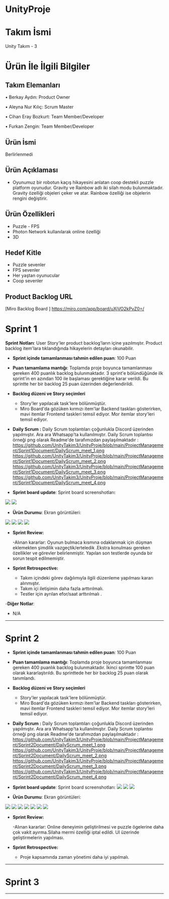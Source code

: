 # UnityProje
# **Takım İsmi**

Unity Takım - 3

# Ürün İle İlgili Bilgiler

## Takım Elemanları

•    Berkay Aydın: Product Owner

•    Aleyna Nur Kılıç: Scrum Master

•    Cihan Eray Bozkurt: Team Member/Developer

•    Furkan Zengin: Team Member/Developer

## Ürün İsmi

Berlirlenmedi

## Ürün Açıklaması

- Oyunumuz bir robotun kaçış hikayesini anlatan  coop destekli puzzle platform oyunudur. Gravity ve Rainbow  adlı iki silah modu bulunmaktadır. Gravity özelliği objeleri çeker ve atar. Rainbow özelliği ise  objelerin rengini değiştirir.

## Ürün Özellikleri

- Puzzle - FPS
- Photon Network  kullanılarak  online özelliği
- 3D 



## Hedef Kitle

- Puzzle sevenler
- FPS sevenler
- Her yaştan oyunucular
- Coop sevenler

## Product Backlog URL
 [Miro Backlog Board ] https://miro.com/app/board/uXjVO2kPvZ0=/


# Sprint 1

**Sprint Notları**: User Story'ler product backlog'ların içine yazılmıştır. Product backlog item'lara tıklandığında hikayelerin detayları okunabilir.

- **Sprint içinde tamamlanması tahmin edilen puan**: 100 Puan

- **Puan tamamlama mantığı**: Toplamda proje boyunca tamamlanması gereken 400 puanlık backlog bulunmaktadır. 3 sprint'e bölündüğünde ilk sprint'in en azından 100 ile başlaması gerektiğine karar verildi. Bu sprintte her bir backlog 25  puan üzerinden değerlendirildi.

- **Backlog düzeni ve Story seçimleri**
    - Story'ler yapılacak  task'lere bölünmüştür. 
    - Miro Board'da gözüken kırmızı item'lar  Backend taskları gösterirken, mavi itemlar  Frontend taskleri temsil ediyor. Mor  itemlar story'leri temsil ediyor.
    
- **Daily Scrum :** Daily Scrum toplantıları çoğunlukla Discord  üzerinden yapılmıştır. Ara ara Whatsapp'ta kullanılmıştır. Daily Scrum toplantısı örneği png olarak Readme'de tarafımızdan paylaşılmaktadır : https://github.com/UnityTakim3/UnityProje/blob/main/ProjectManagement/Sprint1Document/DailyScrum_meet_1.png
https://github.com/UnityTakim3/UnityProje/blob/main/ProjectManagement/Sprint1Document/DailyScrum_meet_2.png
https://github.com/UnityTakim3/UnityProje/blob/main/ProjectManagement/Sprint1Document/DailyScrum_meet_3.png
https://github.com/UnityTakim3/UnityProje/blob/main/ProjectManagement/Sprint1Document/DailyScrum_meet_4.png

- **Sprint board update**: Sprint board screenshotları: 

 <img src="ProjectManagement/Sprint1Document/Backlog2.png" >
  
 <img src="ProjectManagement/Sprint1Document/Backlog3.png" >
 



- **Ürün Durumu**: Ekran görüntüleri:
 <img src="ProjectManagement/Sprint1Document/Product_Sample_1.png" >
 <img src="ProjectManagement/Sprint1Document/Product_Sample_2.png" >
 <img src="ProjectManagement/Sprint1Document/Product_Sample_3.png" >
 <img src="ProjectManagement/Sprint1Document/Product_Sample_4.png" >


- **Sprint Review:**

  -Alınan kararlar:  Oyunun bulmaca kısmına odaklanmak için düşman eklemekten şimdilik vazgeçtik/erteledik .Ekstra konulması gereken özellikler ve görevler belirlenmiştir. Yapılan son testlerde  oyunda  bir sorun tespit edilmemiştir.
                     
  

- **Sprint Retrospective:**
  - Takım içindeki görev dağılımıyla ilgili düzenleme yapılması kararı alınmıştır.
  - Takım içi  iletişimin daha fazla arttırılmalı.
  - Testler için ayrılan efor/saat arttırılmalı .


-**Diğer Notlar**:
- N/A

---

# Sprint 2

- **Sprint içinde tamamlanması tahmin edilen puan**: 100 Puan

- **Puan tamamlama mantığı**: Toplamda proje boyunca tamamlanması gereken 400 puanlık backlog bulunmaktadır. İkinci sprintte  100 puan olarak  kararlaştırıldı. Bu sprinttede  her bir backlog 25 puan olarak tanımlandı.

- **Backlog düzeni ve Story seçimleri**
    - Story'ler yapılacak  task'lere bölünmüştür. 
    - Miro Board'da gözüken kırmızı item'lar  Backend taskları gösterirken, mavi itemlar  Frontend taskleri temsil ediyor. Mor  itemlar story'leri temsil ediyor.

- **Daily Scrum :** Daily Scrum toplantıları çoğunlukla Discord  üzerinden yapılmıştır. Ara ara Whatsapp'ta kullanılmıştır. Daily Scrum toplantısı örneği png olarak Readme'de tarafımızdan paylaşılmaktadır :
  https://github.com/UnityTakim3/UnityProje/blob/main/ProjectManagement/Sprint2Document/DailyScrum_meet_1.png
  https://github.com/UnityTakim3/UnityProje/blob/main/ProjectManagement/Sprint2Document/DailyScrum_meet_2.png
  https://github.com/UnityTakim3/UnityProje/blob/main/ProjectManagement/Sprint2Document/DailyScrum_meet_3.png
  https://github.com/UnityTakim3/UnityProje/blob/main/ProjectManagement/Sprint2Document/DailyScrum_meet_4.png

- **Sprint board update**: Sprint board screenshotları: 
   <img src="ProjectManagement/Sprint2Document/Backlog1.png" >
   <img src="ProjectManagement/Sprint2Document/Backlog2.png" >
   <img src="ProjectManagement/Sprint2Document/Backlog3.png" >

- **Ürün Durumu**: Ekran görüntüleri:
 <img src="ProjectManagement/Sprint2Document/Product_Sample_1.png" >
  <img src="ProjectManagement/Sprint2Document/Product_Sample_2.png" >
   <img src="ProjectManagement/Sprint2Document/Product_Sample_3.png" >
    <img src="ProjectManagement/Sprint2Document/Product_Sample_4.png" >
     <img src="ProjectManagement/Sprint2Document/Product_Sample_5.png" >
      <img src="ProjectManagement/Sprint2Document/Product_Sample_6.png" >
       <img src="ProjectManagement/Sprint2Document/Product_Sample_7.png" >

- **Sprint Review:**

  -Alınan kararlar: Online deneyimin geliştirilmesi  ve  puzzle ögelerine  daha  çok vakit ayırma.Silaha mermi özelliği iptal edildi. UI üzerinde geliştirmelerin yapılması.

- **Sprint Retrospective:**
  -  Proje kapsamında zaman yönetimi daha iyi yapılmalı.
 

---

# Sprint 3

---
